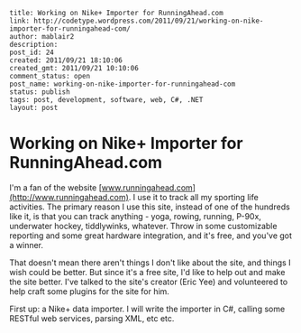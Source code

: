 ```
title: Working on Nike+ Importer for RunningAhead.com
link: http://codetype.wordpress.com/2011/09/21/working-on-nike-importer-for-runningahead-com/
author: mablair2
description:
post_id: 24
created: 2011/09/21 18:10:06
created_gmt: 2011/09/21 10:10:06
comment_status: open
post_name: working-on-nike-importer-for-runningahead-com
status: publish
tags: post, development, software, web, C#, .NET
layout: post
```

# Working on Nike+ Importer for RunningAhead.com

I'm a fan of the website [www.runningahead.com](http://www.runningahead.com). I use it to track all my sporting life activities. The primary reason I use this site, instead of one of the hundreds like it, is that you can track anything - yoga, rowing, running, P-90x, underwater hockey, tiddlywinks, whatever. Throw in some customizable reporting and some great hardware integration, and it's free, and you've got a winner.

That doesn't mean there aren't things I don't like about the site, and things I wish could be better. But since it's a free site, I'd like to help out and make the site better. I've talked to the site's creator (Eric Yee) and volunteered to help craft some plugins for the site for him.

First up: a Nike+ data importer. I will write the importer in C#, calling some RESTful web services, parsing XML, etc etc.
